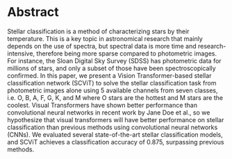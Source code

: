 # Abstract

Stellar classification is a method of characterizing stars by their temperature. This is a key topic in astronomical research that mainly depends on the use of spectra, but spectral data is more time and research-intensive, therefore being more sparse compared to photometric images. For instance, the Sloan Digital Sky Survey (SDSS) has photometric data for millions of stars, and only a subset of those have been spectroscopically confirmed. In this paper, we present a Vision Transformer-based stellar classification network (SCViT) to solve the stellar classification task from photometric images alone using 5 available channels from seven classes, i.e. O, B, A, F, G, K, and M where O stars are the hottest and M stars are the coolest. Visual Transformers have shown better performance than convolutional neural networks in recent work by Jane Doe et al., so we hypothesize that visual transformers will have better performance on stellar classification than previous methods using convolutional neural networks (CNNs). We evaluated several state-of-the-art stellar classification models, and SCViT achieves a classification accuracy of 0.875, surpassing previous methods. 
